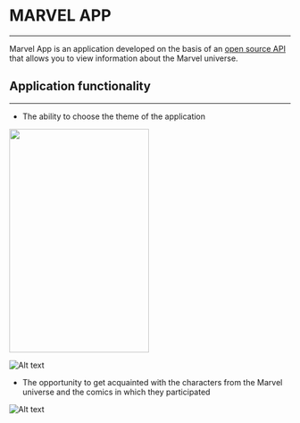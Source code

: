 # MARVEL APP

---
Marvel App is an application developed on the basis of an [open source API](https://developer.marvel.com/documentation/generalinfo) 
that allows you to view information about the Marvel universe.


## Application functionality

---
* The ability to choose the theme of the application
  
<img src="gif\1.gif" width="250" height="400" />

![Alt text](gif/1.gif)

* The opportunity to get acquainted with the characters from the Marvel universe and the comics in which they participated

![Alt text](gif/2.gif)

